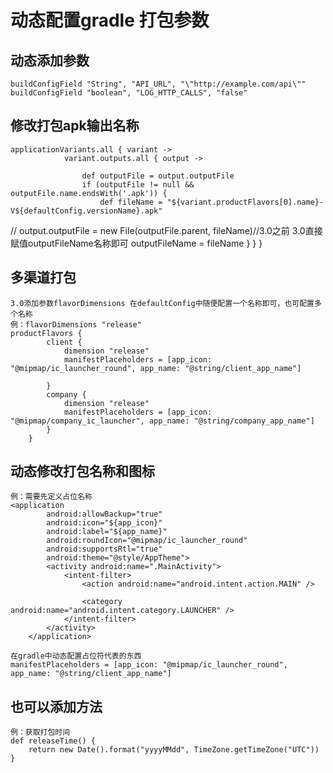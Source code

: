 # 动态配置gradle 打包参数
## 动态添加参数
    buildConfigField "String", "API_URL", "\"http://example.com/api\""
    buildConfigField "boolean", "LOG_HTTP_CALLS", "false"
## 修改打包apk输出名称
    applicationVariants.all { variant ->
                variant.outputs.all { output ->

                    def outputFile = output.outputFile
                    if (outputFile != null && outputFile.name.endsWith('.apk')) {
                        def fileName = "${variant.productFlavors[0].name}-V${defaultConfig.versionName}.apk"
//                        output.outputFile = new File(outputFile.parent, fileName)//3.0之前 3.0直接赋值outputFileName名称即可
                        outputFileName = fileName
                    }
                }
            }
## 多渠道打包
    3.0添加参数flavorDimensions 在defaultConfig中随便配置一个名称即可，也可配置多个名称
    例：flavorDimensions "release"
    productFlavors {
            client {
                dimension "release"
                manifestPlaceholders = [app_icon: "@mipmap/ic_launcher_round", app_name: "@string/client_app_name"]

            }
            company {
                dimension "release"
                manifestPlaceholders = [app_icon: "@mipmap/company_ic_launcher", app_name: "@string/company_app_name"]
            }
        }

## 动态修改打包名称和图标
    例：需要先定义占位名称
    <application
            android:allowBackup="true"
            android:icon="${app_icon}"
            android:label="${app_name}"
            android:roundIcon="@mipmap/ic_launcher_round"
            android:supportsRtl="true"
            android:theme="@style/AppTheme">
            <activity android:name=".MainActivity">
                <intent-filter>
                    <action android:name="android.intent.action.MAIN" />

                    <category android:name="android.intent.category.LAUNCHER" />
                </intent-filter>
            </activity>
        </application>

    在gradle中动态配置占位符代表的东西
    manifestPlaceholders = [app_icon: "@mipmap/ic_launcher_round", app_name: "@string/client_app_name"]

## 也可以添加方法
    例：获取打包时间
    def releaseTime() {
        return new Date().format("yyyyMMdd", TimeZone.getTimeZone("UTC"))
    }